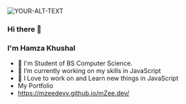 <picture>
 <source media="(prefers-color-scheme: dark)" srcset="https://images.unsplash.com/photo-1627398242454-45a1465c2479?ixlib=rb-4.0.3&ixid=MnwxMjA3fDB8MHxwaG90by1wYWdlfHx8fGVufDB8fHx8&auto=format&fit=crop&w=774&q=80">
 <source media="(prefers-color-scheme: light)" srcset="-https://images.unsplash.com/photo-1627398242454-45a1465c2479?ixlib=rb-4.0.3&ixid=MnwxMjA3fDB8MHxwaG90by1wYWdlfHx8fGVufDB8fHx8&auto=format&fit=crop&w=774&q=80">
 <img alt="YOUR-ALT-TEXT" src="https://images.unsplash.com/photo-1627398242454-45a1465c2479?ixlib=rb-4.0.3&ixid=MnwxMjA3fDB8MHxwaG90by1wYWdlfHx8fGVufDB8fHx8&auto=format&fit=crop&w=774&q=80">
</picture>


### Hi there 👋
### I'm Hamza Khushal
- 🔭 I'm Student of BS Computer Science.
- 🌱 I’m currently working on my skills in JavaScript
- 🤔 I Love to work on and Learn new things in JavaScript
-  My Portfolio
-  https://mzeedevv.github.io/mZee.dev/

<!--
**mZeeDevv/mZeeDevv** is a ✨ _special_ ✨ repository because its `README.md` (this file) appears on your GitHub profile.

Here are some ideas to get you started:

- 🔭 I’m currently working on ...
- 🌱 I’m currently learning ...
- 👯 I’m looking to collaborate on ...
- 🤔 I’m looking for help with ...
- 💬 Ask me about ...
- 📫 How to reach me: ...
- 😄 Pronouns: ...
- ⚡ Fun fact: ...
-->
